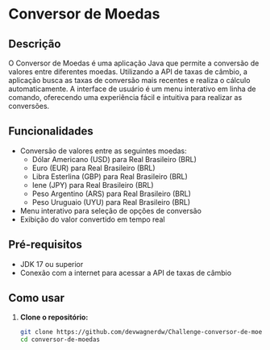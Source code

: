 # Conversor de Moedas

## Descrição

O Conversor de Moedas é uma aplicação Java que permite a conversão de valores entre diferentes moedas. Utilizando a API de taxas de câmbio, a aplicação busca as taxas de conversão mais recentes e realiza o cálculo automaticamente. A interface de usuário é um menu interativo em linha de comando, oferecendo uma experiência fácil e intuitiva para realizar as conversões.

## Funcionalidades

- Conversão de valores entre as seguintes moedas:
  - Dólar Americano (USD) para Real Brasileiro (BRL)
  - Euro (EUR) para Real Brasileiro (BRL)
  - Libra Esterlina (GBP) para Real Brasileiro (BRL)
  - Iene (JPY) para Real Brasileiro (BRL)
  - Peso Argentino (ARS) para Real Brasileiro (BRL)
  - Peso Uruguaio (UYU) para Real Brasileiro (BRL)
- Menu interativo para seleção de opções de conversão
- Exibição do valor convertido em tempo real

## Pré-requisitos

- JDK 17 ou superior
- Conexão com a internet para acessar a API de taxas de câmbio

## Como usar

1. **Clone o repositório:**
   ```bash
   git clone https://github.com/devwagnerdw/Challenge-conversor-de-moedas
   cd conversor-de-moedas
